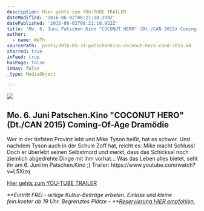```yaml
---
description: Hier gehts zum YOU-TUBE TRAILER
dateModified: '2016-06-02T08:21:18.399Z'
datePublished: '2016-06-02T08:21:18.952Z'
title: 'Mo. 6. Juni Patschen.Kino "COCONUT HERO" (Dt./CAN 2015) Coming-Of-Age Dramödie'
author:
  - name: WeTh
sourcePath: _posts/2016-05-31-patschenkino-coconut-hero-cand-2015.md
starred: true
inFeed: true
hasPage: false
inNav: false
_type: MediaObject

---
```

<article style=""><img src="https://the-grid-user-content.s3-us-west-2.amazonaws.com/fd30a93c-65aa-4cea-b7a8-3d4124b32e09.jpg" /><h1>Mo. 6. Juni Patschen.Kino "COCONUT HERO" (Dt./CAN 2015) Coming-Of-Age Dramödie</h1><p>Wer in der tiefsten Provinz lebt und Mike Tyson heißt, hat es schwer. Und nachdem Tyson auch in der Schule Zoff hat, reicht es: Mike macht Schluss! Doch er überlebt seinen Selbstmord und merkt, dass das Schicksal noch ziemlich abgedrehte Dinge mit ihm vorhat... Was das Leben alles bietet, seht ihr am 6. Juni im Patschen.Kino ;) Trailer: https://www.youtube.com/watch?v=L5Xizq</p></article>

[Hier gehts zum YOU-TUBE TRAILER][0]

_**Eintritt FREI - willige Kultur-Beiträge erbeten. Einlass und kleine fein.koster ab 19 Uhr. Begrenztes Plätze - **[Reservierung HIER empfohlen.][1]_

[0]: https://www.youtube.com/watch?v=L5Xizq
[1]: mailto:kontakt@feinkost-weninger.at?subject=Anmeldung%20Patschen.Kino%20April&body=Hallo.%0ABitte%20meldet%20MICH%2FUNS%20zum%20Patschen.Kino%20am%204.%20April%20um%2020%3A00%20Uhr%20an.%20Wir%20sind%20XX%20Personen.